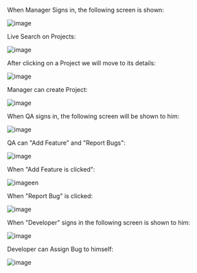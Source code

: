 When Manager Signs in, the following screen is shown:

![image](https://github.com/user-attachments/assets/09a98065-5de7-4ea6-9ef1-80ab0fee2c18)

Live Search on Projects:

![image](https://github.com/user-attachments/assets/4130967c-a522-42a8-b48b-51bbc3453485)

After clicking on a Project we will move to its details:

![image](https://github.com/user-attachments/assets/9de75782-5784-4cad-b7b9-d96d2ed616c5)

Manager can create Project:

![image](https://github.com/user-attachments/assets/a6d6e0e4-3881-4cad-971c-1965f86b192a)


When QA signs in, the following screen will be shown to him:

![image](https://github.com/user-attachments/assets/c614e8e5-63a6-484c-a602-2d39fec757a3)

QA can "Add Feature" and "Report Bugs":

![image](https://github.com/user-attachments/assets/b6133c1d-cb4b-430c-ba64-591fd12ea0d8)

When "Add Feature is clicked":

![image](https://github.com/user-attachments/assets/1f83aa39-1638-41bc-bd10-e681e2cb0d7d)en 

When "Report Bug" is clicked:

![image](https://github.com/user-attachments/assets/07119e0f-50f6-414e-83d0-be9d5a82f961)




When "Developer" signs in the following screen is shown to him:

![image](https://github.com/user-attachments/assets/7699153d-2266-408a-b011-9174c9de0b04)


Developer can Assign Bug to himself:

![image](https://github.com/user-attachments/assets/9418042a-c2e2-48c8-bfd5-932b0323d06b)









